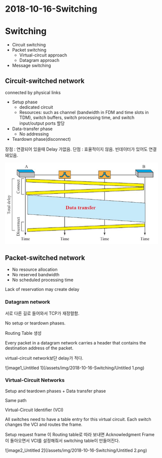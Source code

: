# 2018-10-16-Switching

# Switching

- Circuit switching
- Packet switching
    - Virtual-circuit approach
    - Datagram approach
- Message switching

## Circuit-switched network

connected by physical links

- Setup phase
    - dedicated circuit
    - Resources: such as channel (bandwidth in FDM and time slots in TDM), switch buffers, switch processing time, and switch input/output ports 할당
- Data-transfer phase
    - No addressing
- Teardown phase(disconnect)

장점 : 연결되어 있을때 Delay 가없음.
단점 : 효율적이지 않음. 빈데이터가 있어도 연결돼있음.

![image0_Untitled](/assets/img/2018-10-16-Switching/Untitled.png)
## Packet-switched network

- No resource allocation
- No reserved bandwidth
- No scheduled processing time

Lack of reservation may create delay

### Datagram network

서로 다른 길로 들어와서 TCP가 재정렬함.

No setup or teardown phases.

Routing Table 생성

Every packet in a datagram network carries a header that contains the destination address of the packet.

virtual-circuit network보단 delay가 적다.

![image1_Untitled 1](/assets/img/2018-10-16-Switching/Untitled 1.png)
### Virtual-Circuit Networks

Setup and teardown phases + Data transfer phase

Same path

Virtual-Circuit Identifier (VCI)

All switches need to have a table entry for this virtual circuit.
Each switch changes the VCI and routes the frame.

Setup request frame 이 Routing table로 따라 보내면 Acknowledgment Frame이 돌아오면서 VCI를 설정해줘서 switching table이 만들어진다.

![image2_Untitled 2](/assets/img/2018-10-16-Switching/Untitled 2.png)